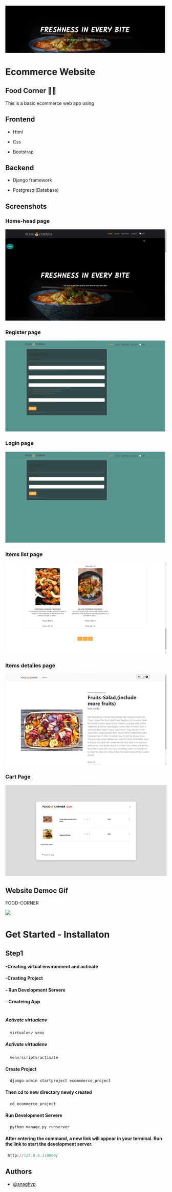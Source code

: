 
![Logo](https://github.com/an9gh/project_E-commerce--foodweb/blob/master/screenshot/logo.jpg?raw=true)


# Ecommerce Website 
## Food Corner 🍕🍝



This is a basic ecommerce web app using




## Frontend

- Html

- Css

- Bootstrap

## Backend

- Django framework

- Postgresql(Database)





## Screenshots

### Home-head page
![Home-Head](https://github.com/an9gh/project_E-commerce--foodweb/blob/master/screenshot/Page-head-index.jpg?raw=true)

### Register page
![Register](https://github.com/an9gh/project_E-commerce--foodweb/blob/master/screenshot/register-page.jpg?raw=true)


### Login page
![Login](https://github.com/an9gh/project_E-commerce--foodweb/blob/master/screenshot/login-page.jpg?raw=true)


### Items list page
![item-list](https://github.com/an9gh/project_E-commerce--foodweb/blob/master/screenshot/item-list-index.jpg?raw=true)

### Items detailes page
![item-detailes](https://github.com/an9gh/project_E-commerce--foodweb/blob/master/screenshot/item-detailes-page.jpg?raw=true)

### Cart Page
![cart-page](https://github.com/an9gh/project_E-commerce--foodweb/blob/master/screenshot/item-cart-page.jpg?raw=true)

## Website Democ Gif

FOOD-CORNER 

![](https://github.com/an9gh/project_E-commerce--foodweb/blob/master/screenshot/demo-food.gif?raw=true)
# Get Started - Installaton

## Step1 
#### -Creating virtual environment and activate
#### -Creating Project
#### - Run Development Servere
#### - Createing App

###
#
##### Activate virtualenv
```python
  virtualenv venv
```
##### Activate virtualenv
```python
  venv/scripts/activate
```
#### Create Project
```python
  django-admin startproject ecommmerce_project
```
#### Then cd to new directory newly created
```python
  cd ecommerce_project
```
#### Run Development Servere
```python
  python manage.py runserver
```
#### After entering the command, a new link will appear in your terminal. Run the link to start the development server.
```python
 http://127.0.0.1:8000/
```


## Authors

- [@anaghvp](https://github.com/an9gh)

